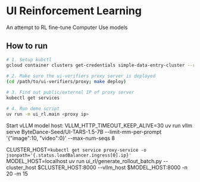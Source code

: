 # UI Reinforcement Learning

An attempt to RL fine-tune Computer Use models


## How to run

```bash
# 1. Setup kubctl
gcloud container clusters get-credentials simple-data-entry-cluster --region=europe-north2
 
# 2. Make sure the ui-verifiers proxy server is deployed
(cd /path/to/ui-verifiers/proxy; make deploy)

# 3. Find out public/external IP of proxy server
kubectl get services

# 4. Run demo script
uv run -m ui_rl.main <proxy ip>
```

Start vLLM model host:
VLLM_HTTP_TIMEOUT_KEEP_ALIVE=30 uv run vllm serve ByteDance-Seed/UI-TARS-1.5-7B --limit-mm-per-prompt '{"image":10, "video":0}' --max-num-seqs 8

CLUSTER_HOST=`kubectl get service proxy-service -o jsonpath='{.status.loadBalancer.ingress[0].ip}'`
MODEL_HOST=localhost
uv run ui_rl/generate_rollout_batch.py --cluster_host $CLUSTER_HOST:8000 --vllm_host $MODEL_HOST:8000 -n 20 -m 15